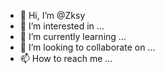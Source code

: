 - 👋 Hi, I’m @Zksy
- 👀 I’m interested in ...
- 🌱 I’m currently learning ...
- 💞️ I’m looking to collaborate on ...
- 📫 How to reach me ...

<!---
Zksy/Zksy is a ✨ special ✨ repository because its `README.md` (this file) appears on your GitHub profile.
You can click the Preview link to take a look at your changes.
--->
